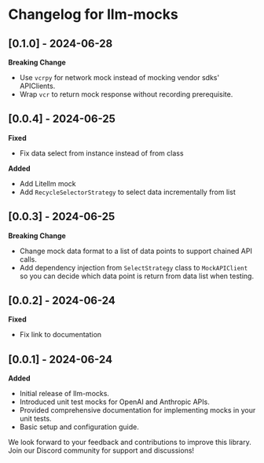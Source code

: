# Changelog for llm-mocks

## [0.1.0] - 2024-06-28

**Breaking Change**
- Use `vcrpy` for network mock instead of mocking vendor sdks' APIClients.  
- Wrap `vcr` to return mock response without recording prerequisite.  

## [0.0.4] - 2024-06-25

**Fixed**
- Fix data select from instance instead of from class

**Added**
- Add Litellm mock
- Add `RecycleSelectorStrategy` to select data incrementally from list

## [0.0.3] - 2024-06-25

**Breaking Change**
- Change mock data format to a list of data points to support chained API calls.  
- Add dependency injection from `SelectStrategy` class to `MockAPIClient` so you can decide which data point is return from data list when testing.  

## [0.0.2] - 2024-06-24

**Fixed**
- Fix link to documentation

## [0.0.1] - 2024-06-24

**Added**
- Initial release of llm-mocks.
- Introduced unit test mocks for OpenAI and Anthropic APIs.
- Provided comprehensive documentation for implementing mocks in your unit tests.
- Basic setup and configuration guide.


We look forward to your feedback and contributions to improve this library. Join our Discord community for support and discussions!
